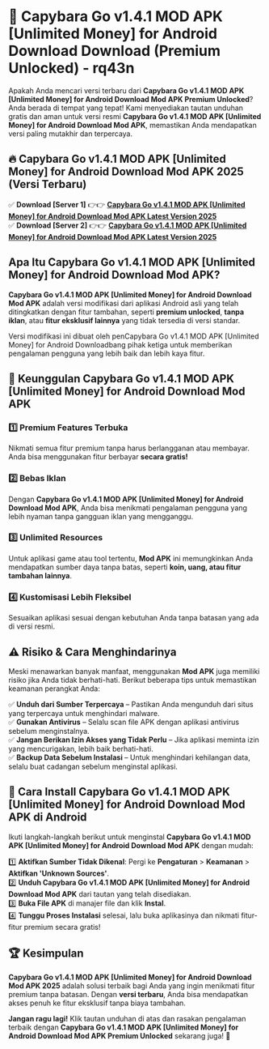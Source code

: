 # 🎯 Capybara Go v1.4.1 MOD APK [Unlimited Money] for Android Download  Download (Premium Unlocked) -  rq43n

Apakah Anda mencari versi terbaru dari **Capybara Go v1.4.1 MOD APK [Unlimited Money] for Android Download Mod APK Premium Unlocked**? Anda berada di tempat yang tepat! Kami menyediakan tautan unduhan gratis dan aman untuk versi resmi **Capybara Go v1.4.1 MOD APK [Unlimited Money] for Android Download Mod APK**, memastikan Anda mendapatkan versi paling mutakhir dan terpercaya.

## 🔥 Capybara Go v1.4.1 MOD APK [Unlimited Money] for Android Download Mod APK 2025 (Versi Terbaru)

✅ **Download [Server 1]** 👉👉 [**Capybara Go v1.4.1 MOD APK [Unlimited Money] for Android Download Mod APK Latest Version 2025**](https://momento.my/?title=Capybara_Go_v1.4.1_MOD_APK_[Unlimited_Money]_for_Android_Download)  
✅ **Download [Server 2]** 👉👉 [**Capybara Go v1.4.1 MOD APK [Unlimited Money] for Android Download Mod APK Latest Version 2025**](https://momento.my/?title=Capybara_Go_v1.4.1_MOD_APK_[Unlimited_Money]_for_Android_Download)  

## Apa Itu Capybara Go v1.4.1 MOD APK [Unlimited Money] for Android Download Mod APK?

**Capybara Go v1.4.1 MOD APK [Unlimited Money] for Android Download Mod APK** adalah versi modifikasi dari aplikasi Android asli yang telah ditingkatkan dengan fitur tambahan, seperti **premium unlocked**, **tanpa iklan**, atau **fitur eksklusif lainnya** yang tidak tersedia di versi standar.

Versi modifikasi ini dibuat oleh penCapybara Go v1.4.1 MOD APK [Unlimited Money] for Android Downloadbang pihak ketiga untuk memberikan pengalaman pengguna yang lebih baik dan lebih kaya fitur.

## 🎯 Keunggulan Capybara Go v1.4.1 MOD APK [Unlimited Money] for Android Download Mod APK

### 1️⃣ Premium Features Terbuka
Nikmati semua fitur premium tanpa harus berlangganan atau membayar. Anda bisa menggunakan fitur berbayar **secara gratis!**

### 2️⃣ Bebas Iklan
Dengan **Capybara Go v1.4.1 MOD APK [Unlimited Money] for Android Download Mod APK**, Anda bisa menikmati pengalaman pengguna yang lebih nyaman tanpa gangguan iklan yang mengganggu.

### 3️⃣ Unlimited Resources
Untuk aplikasi game atau tool tertentu, **Mod APK** ini memungkinkan Anda mendapatkan sumber daya tanpa batas, seperti **koin, uang, atau fitur tambahan lainnya**.

### 4️⃣ Kustomisasi Lebih Fleksibel
Sesuaikan aplikasi sesuai dengan kebutuhan Anda tanpa batasan yang ada di versi resmi.

## ⚠️ Risiko & Cara Menghindarinya

Meski menawarkan banyak manfaat, menggunakan **Mod APK** juga memiliki risiko jika Anda tidak berhati-hati. Berikut beberapa tips untuk memastikan keamanan perangkat Anda:

✅ **Unduh dari Sumber Terpercaya** – Pastikan Anda mengunduh dari situs yang terpercaya untuk menghindari malware.  
✅ **Gunakan Antivirus** – Selalu scan file APK dengan aplikasi antivirus sebelum menginstalnya.  
✅ **Jangan Berikan Izin Akses yang Tidak Perlu** – Jika aplikasi meminta izin yang mencurigakan, lebih baik berhati-hati.  
✅ **Backup Data Sebelum Instalasi** – Untuk menghindari kehilangan data, selalu buat cadangan sebelum menginstal aplikasi.

## 📌 Cara Install Capybara Go v1.4.1 MOD APK [Unlimited Money] for Android Download Mod APK di Android

Ikuti langkah-langkah berikut untuk menginstal **Capybara Go v1.4.1 MOD APK [Unlimited Money] for Android Download Mod APK** dengan mudah:

1️⃣ **Aktifkan Sumber Tidak Dikenal**: Pergi ke **Pengaturan** > **Keamanan** > **Aktifkan 'Unknown Sources'**.  
2️⃣ **Unduh Capybara Go v1.4.1 MOD APK [Unlimited Money] for Android Download Mod APK** dari tautan yang telah disediakan.  
3️⃣ **Buka File APK** di manajer file dan klik **Instal**.  
4️⃣ **Tunggu Proses Instalasi** selesai, lalu buka aplikasinya dan nikmati fitur-fitur premium secara gratis!

## 🏆 Kesimpulan

**Capybara Go v1.4.1 MOD APK [Unlimited Money] for Android Download Mod APK 2025** adalah solusi terbaik bagi Anda yang ingin menikmati fitur premium tanpa batasan. Dengan **versi terbaru**, Anda bisa mendapatkan akses penuh ke fitur eksklusif tanpa biaya tambahan.

**Jangan ragu lagi!** Klik tautan unduhan di atas dan rasakan pengalaman terbaik dengan **Capybara Go v1.4.1 MOD APK [Unlimited Money] for Android Download Mod APK Premium Unlocked** sekarang juga! 🚀

